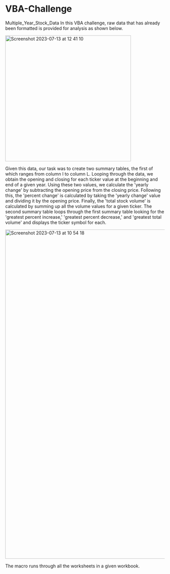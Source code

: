 # VBA-Challenge
Multiple_Year_Stock_Data
In this VBA challenge, raw data that has already been formatted is provided for analysis as shown below.

<img width="397" alt="Screenshot 2023-07-13 at 12 41 10" src="https://github.com/rmatsui6289/VBA-Challenge/assets/137141385/22c5da0e-75f0-4da4-b54c-d4e88e82f9d2">

Given this data, our task was to create two summary tables, the first of which ranges from column I to column L. 
Looping through the data, we obtain the opening and closing for each ticker value at the beginning and end of a given year.
Using these two values, we calculate the 'yearly change' by subtracting the opening price from the closing price. 
Following this, the 'percent change' is calculated by taking the 'yearly change' value and dividing it by the opening price. 
Finally, the 'total stock volume' is calculated by summing up all the volume values for a given ticker. The second summary table loops through the first summary table looking for the 'greatest percent increase,' 'greatest percent decrease,' and 'greatest total volume' and displays the ticker symbol for each. 

<img width="1038" alt="Screenshot 2023-07-13 at 10 54 18" src="https://github.com/rmatsui6289/VBA-Challenge/assets/137141385/141ccfed-3fe2-464d-b4cc-44ab6561a991">


The macro runs through all the worksheets in a given workbook.
